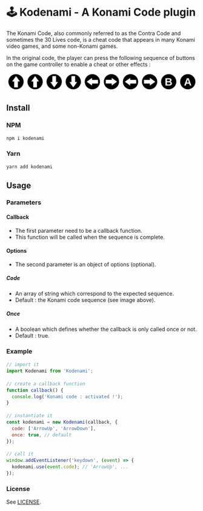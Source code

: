 # 🕹 Kodenami - A Konami Code plugin

The Konami Code, also commonly referred to as the Contra Code and sometimes the 30 Lives code, is a cheat code that appears in many Konami video games, and some non-Konami games.

In the original code, the player can press the following sequence of buttons on the game controller to enable a cheat or other effects :

![Konami Code](konami-code.svg)

## Install

### NPM

```
npm i kodenami
```

### Yarn

```
yarn add kodenami
```

## Usage

### Parameters

#### Callback

- The first parameter need to be a callback function.
- This function will be called when the sequence is complete.

#### Options

- The second parameter is an object of options (optional).

##### Code

- An array of string which correspond to the expected sequence.
- Default : the Konami code sequence (see image above).

##### Once

- A boolean which defines whether the callback is only called once or not.
- Default : true.

### Example

```js
// import it
import Kodenami from 'Kodenami';

// create a callback function
function callback() {
  console.log('Konami code : activated !');
}

// instantiate it
const kodenami = new Kodenami(callback, {
  code: ['ArrowUp', 'ArrowDown'],
  once: true, // default
});

// call it
window.addEventListener('keydown', (event) => {
  kodenami.use(event.code); // 'ArrowUp', ...
});
```

### License

See [LICENSE](LICENSE).
